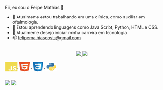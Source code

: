 Eii, eu sou o Felipe Mathias 👋

- 🔭 Atualmente estou trabalhando em uma clínica, como auxiliar em oftalmologia.
- 🌱 Estou aprendendo linguagens como Java Script, Python, HTML e CSS.
- 👯 Atualmente desejo iniciar minha carreira em tecnologia.
- 📫 felipemathiascosta@gmail.com
##
<div align="center">
  <a href="https://github.com/MathiasFelip3">
  <img height="180em" src="https://github-readme-stats.vercel.app/api?username=MathiasFelip3&show_icons=true&theme=dark&include_all_commits=true&count_private=true"/>
  <img height="180em" src="https://github-readme-stats.vercel.app/api/top-langs/?username=MathiasFelip3&layout=compact&langs_count=7&theme=dark"/>
</div>
<div style="display: inline_block"><br>
  <img align="center" alt="Felipe-Js" height="30" width="40" src="https://raw.githubusercontent.com/devicons/devicon/master/icons/javascript/javascript-plain.svg">
  <img align="center" alt="Felipe-HTML" height="30" width="40" src="https://raw.githubusercontent.com/devicons/devicon/master/icons/html5/html5-original.svg">
  <img align="center" alt="Felipe-CSS" height="30" width="40" src="https://raw.githubusercontent.com/devicons/devicon/master/icons/css3/css3-original.svg">
  <img align="center" alt="Felipe-Python" height="30" width="40" src="https://raw.githubusercontent.com/devicons/devicon/master/icons/python/python-original.svg">
<div> 

##
<div>
  <a href="https://instagram.com/_feliipemathias?igshid=YmMyMTA2M2Y=" target="_blank"><img src="https://img.shields.io/badge/-Instagram-%23E4405F?style=for-the-badge&logo=instagram&logoColor=white" target="_blank"></a>
  <a href="https://www.linkedin.com/in/felipe-mathias-4021091b2" target="_blank"><img src="https://img.shields.io/badge/-LinkedIn-%230077B5?style=for-the-badge&logo=linkedin&logoColor=white" target="_blank"></a> 
 </div>
